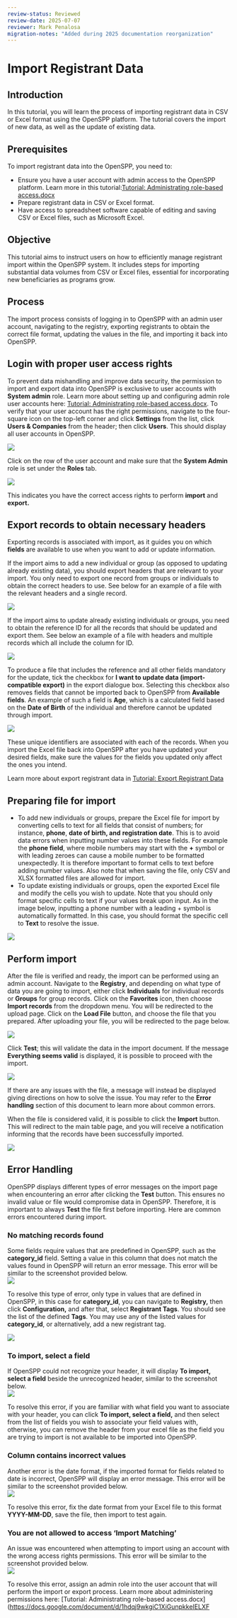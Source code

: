 ```yaml
---
review-status: Reviewed
review-date: 2025-07-07
reviewer: Mark Penalosa
migration-notes: "Added during 2025 documentation reorganization"
---
```


# Import Registrant Data

## Introduction

In this tutorial, you will learn the process of importing registrant data in CSV or Excel format using the OpenSPP platform. The tutorial covers the import of new data, as well as the update of existing data.

## Prerequisites

To import registrant data into the OpenSPP, you need to:

- Ensure you have a user account with admin access to the OpenSPP platform. Learn more in this tutorial:[Tutorial: Administrating role-based access.docx](https://docs.google.com/document/d/1hdqj9wkgiC1XiGunpkkeIELXFyIQTu3L/edit#heading=h.gjdgxs)  
- Prepare registrant data in CSV or Excel format.  
- Have access to spreadsheet software capable of editing and saving CSV or Excel files, such as Microsoft Excel.

## Objective

This tutorial aims to instruct users on how to efficiently manage registrant import within the OpenSPP system. It includes steps for importing substantial data volumes from CSV or Excel files, essential for incorporating new beneficiaries as programs grow.

## Process

The import process consists of logging in to OpenSPP with an admin user account, navigating to the registry, exporting registrants to obtain the correct file format, updating the values in the file, and importing it back into OpenSPP.

## Login with proper user access rights

To prevent data mishandling and improve data security, the permission to import and export data into OpenSPP is exclusive to user accounts with **System admin** role. Learn more about setting up and configuring admin role user accounts here: [Tutorial: Administrating role-based access.docx](https://docs.google.com/document/d/1hdqj9wkgiC1XiGunpkkeIELXFyIQTu3L/edit#heading=h.gjdgxs). To verify that your user account has the right permissions, navigate to the four-square icon on the top-left corner and click **Settings** from the list, click **Users & Companies** from the header; then click **Users**. This should display all user accounts in OpenSPP.

![](import_registrant_data/import_users_menu.png)

Click on the row of the user account and make sure that the **System Admin** role is set under the **Roles** tab.

![](import_registrant_data/import_users_system_admin.png)  

This indicates you have the correct access rights to perform **import** and **export.**

## Export records to obtain necessary headers

Exporting records is associated with import, as it guides you on which **fields** are available to use when you want to add or update information.

If the import aims to add a new individual or group (as opposed to updating already existing data), you should export headers that are relevant to your import. You only need to export one record from groups or individuals to obtain the correct headers to use. See below for an example of a file with the relevant headers and a single record.  

![](import_registrant_data/import_users_excel.png)

If the import aims to update already existing individuals or groups, you need to obtain the reference ID for all the records that should be updated and export them. See below an example of a file with headers and multiple records which all include the column for ID.

![](import_registrant_data/import_users_excel_with_data.png)

To produce a file that includes the reference and all other fields mandatory for the update, tick the checkbox for  **I want to update data (import-compatible export)** in the export dialogue box. Selecting this checkbox also removes fields that cannot be imported back to OpenSPP from **Available fields**. An example of such a field is **Age**, which is a calculated field based on the **Date of Birth** of the individual and therefore cannot be updated through import.  

![](import_registrant_data/import_users_import_compatible_export.png)

These unique identifiers are associated with each of the records. When you import the Excel file back into OpenSPP after you have updated your desired fields, make sure the values for the fields you updated only affect the ones you intend.

Learn more about export registrant data in [Tutorial: Export Registrant Data](https://docs.google.com/document/d/1zOLmAXZvHxJWvxz2JmzZL0buNz6wksIh/edit#heading=h.gjdgxs)

## Preparing file for import

- To add new individuals or groups, prepare the Excel file for import by converting cells to text for all fields that consist of numbers; for instance, **phone**, **date of birth, and** **registration date**. This is to avoid data errors when inputting number values into these fields. For example the **phone field**, where mobile numbers may start with the **\+** symbol or with leading zeroes can cause a mobile number to be formatted unexpectedly. It is therefore important to format cells to text before adding number values. Also note that when saving the file, only CSV and XLSX formatted files are allowed for import.   
- To update existing individuals or groups, open the exported Excel file and modify the cells you wish to update. Note that you should only format specific cells to text if your values break upon input. As in the image below, inputting a phone number with a leading \+ symbol is automatically formatted. In this case, you should format the specific cell to **Text** to resolve the issue. 

![](import_registrant_data/import_users_sample_error.png)

## Perform import

After the file is verified and ready, the import can be performed using an admin account. Navigate to the **Registry**, and depending on what type of data you are going to import, either click **Individuals** for individual records or **Groups** for group records. Click on the **Favorites** icon, then choose **Import records** from the dropdown menu. You will be redirected to the upload page. Click on the **Load File** button, and choose the file that you prepared. After uploading your file, you will be redirected to the page below. 

![](import_registrant_data/import_users_import_page.png) 

Click **Test**; this will validate the data in the import document. If the message **Everything seems valid** is displayed, it is possible to proceed with the import.

![](import_registrant_data/import_users_test_button.png)

If there are any issues with the file, a message will instead be displayed giving directions on how to solve the issue. You may refer to the **Error handling** section of this document to learn more about common errors. 

When the file is considered valid, it is possible to click the **Import** button. This will redirect to the main table page, and you will receive a notification informing that the records have been successfully imported. 

![](import_registrant_data/import_users_success_import.png)

## Error Handling

OpenSPP displays different types of error messages on the import page when encountering an error after clicking the **Test** button. This ensures no invalid value or file would compromise data in OpenSPP. Therefore, it is important to always **Test** the file first before importing. Here are common errors encountered during import.

### No matching records found

Some fields require values that are predefined in OpenSPP, such as the **category\_id** field. Setting a value in this column that does not match the values found in OpenSPP will return an error message. This error will be similar to the screenshot provided below.  
![](import_registrant_data/import_users_errors_found.png)

To resolve this type of error, only type in values that are defined in OpenSPP, in this case for **category\_id**, you can navigate to **Registry,** then click  **Configuration,** and after that, select **Registrant Tags**. You should see the list of the defined **Tags**. You may use any of the listed values for **category\_id**, or alternatively, add a new registrant tag.

![](import_registrant_data/import_users_regsitrant_tags.png)

### To import, select a field

If OpenSPP could not recognize your header, it will display **To import, select a field** beside the unrecognized header, similar to the screenshot below.  
![](import_registrant_data/import_users_select_a_field.png)

To resolve this error,  if you are familiar with what field you want to associate with your header, you can click **To import, select a field,** and then select from the list of fields you wish to associate your field values with, otherwise, you can remove the header from your excel file as the field you are trying to import is not available to be imported into OpenSPP.

### Column contains incorrect values

Another error is the date format, if the imported format for fields related to date is incorrect, OpenSPP will display an error message. This error will be similar to the screenshot provided below.  
![](import_registrant_data/import_users_date_error.png)

To resolve this error, fix the date format from your Excel file to this format **YYYY-MM-DD**, save the file, then import to test again.

### You are not allowed to access ‘Import Matching’

An issue was encountered when attempting to import using an account with the wrong access rights permissions. This error will be similar to the screenshot provided below.  
![](import_registrant_data/import_users_access_error_import.png)

To resolve this error, assign an admin role into the user account that will perform the import or export process. Learn more about administering permissions here: [Tutorial: Administrating role-based access.docx](https://docs.google.com/document/d/1hdqj9wkgiC1XiGunpkkeIELXF